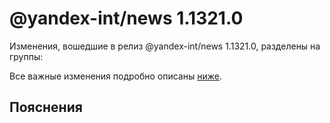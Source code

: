 # @yandex-int/news 1.1321.0

<!-- ЧЕЛОВЕЧЕСКОЕ ВСТУПЛЕНИЕ -->

Изменения, вошедшие в релиз @yandex-int/news 1.1321.0, разделены на группы:

Все важные изменения подробно описаны [ниже](#Пояснения).

## Пояснения


